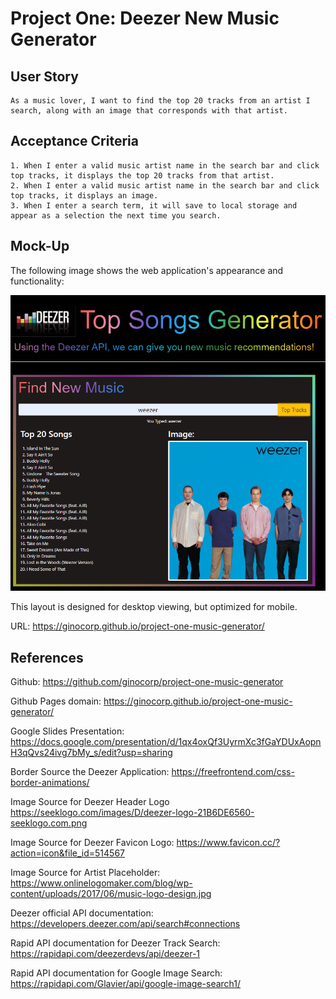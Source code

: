 # Project One: Deezer New Music Generator

## User Story

```
As a music lover, I want to find the top 20 tracks from an artist I search, along with an image that corresponds with that artist.
```

## Acceptance Criteria

```
1. When I enter a valid music artist name in the search bar and click top tracks, it displays the top 20 tracks from that artist.
2. When I enter a valid music artist name in the search bar and click top tracks, it displays an image.
3. When I enter a search term, it will save to local storage and appear as a selection the next time you search.
```

## Mock-Up

The following image shows the web application's appearance and functionality:

![The New Music Generator application displays a search bar where I enter an artist and click a button to generate a top 20 list of tracks and display an image search result from Google.](./master/assets/project-image-final.png)

This layout is designed for desktop viewing, but optimized for mobile. 

URL: https://ginocorp.github.io/project-one-music-generator/

## References

Github: https://github.com/ginocorp/project-one-music-generator

Github Pages domain: https://ginocorp.github.io/project-one-music-generator/

Google Slides Presentation: https://docs.google.com/presentation/d/1qx4oxQf3UyrmXc3fGaYDUxAopnH3qQvs24ivg7bMy_s/edit?usp=sharing

Border Source the Deezer Application: https://freefrontend.com/css-border-animations/

Image Source for Deezer Header Logo https://seeklogo.com/images/D/deezer-logo-21B6DE6560-seeklogo.com.png

Image Source for Deezer Favicon Logo: https://www.favicon.cc/?action=icon&file_id=514567

Image Source for Artist Placeholder: https://www.onlinelogomaker.com/blog/wp-content/uploads/2017/06/music-logo-design.jpg 

Deezer official API documentation: https://developers.deezer.com/api/search#connections

Rapid API documentation for Deezer Track Search: https://rapidapi.com/deezerdevs/api/deezer-1

Rapid API documentation for Google Image Search: https://rapidapi.com/Glavier/api/google-image-search1/
